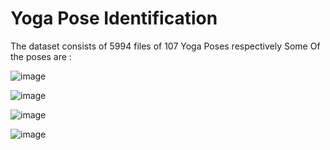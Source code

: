 # Yoga Pose Identification

The dataset consists of 5994 files of 107 Yoga Poses respectively
Some Of the poses are :

![image](https://user-images.githubusercontent.com/31736193/129048132-87becc9f-809c-4d09-a95f-6ca6fa49f67e.png)




![image](https://user-images.githubusercontent.com/31736193/129048096-3d59aa2c-4f04-450c-abb6-fdfee517e533.png)





![image](https://user-images.githubusercontent.com/31736193/129048283-98b3effe-365c-4375-b0d3-3a1dca98f2d2.png)






![image](https://user-images.githubusercontent.com/31736193/129048432-e47081b6-4da1-4bd0-b2f2-4f014c904a16.png)







